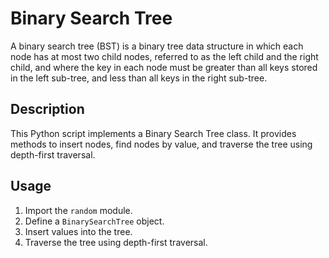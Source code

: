 # Binary Search Tree

A binary search tree (BST) is a binary tree data structure in which each node has at most two child nodes, referred to as the left child and the right child, and where the key in each node must be greater than all keys stored in the left sub-tree, and less than all keys in the right sub-tree.

## Description

This Python script implements a Binary Search Tree class. It provides methods to insert nodes, find nodes by value, and traverse the tree using depth-first traversal.

## Usage

1. Import the `random` module.
2. Define a `BinarySearchTree` object.
3. Insert values into the tree.
4. Traverse the tree using depth-first traversal.
